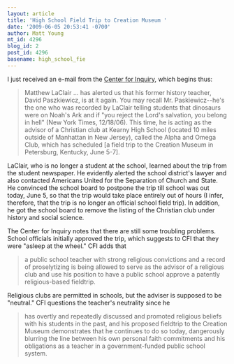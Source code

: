 ```yaml
---
layout: article
title: 'High School Field Trip to Creation Museum '
date: '2009-06-05 20:53:41 -0700'
author: Matt Young
mt_id: 4296
blog_id: 2
post_id: 4296
basename: high_school_fie
---
```

I just received an e-mail from the [Center for Inquiry](http://www.centerforinquiry.net/), which begins thus:

> Matthew LaClair ... has alerted us that his former history teacher, David Paszkiewicz, is at it again. You may recall Mr. Paskiewicz--he's the one who was recorded by LaClair telling students that dinosaurs were on Noah's Ark and if "you reject the Lord's salvation, you belong in hell" (New York Times, 12/18/06). This time, he is acting as the advisor of a Christian club at Kearny High School (located 10 miles outside of Manhattan in New Jersey), called the Alpha and Omega Club, which has scheduled \[a field trip to the Creation Museum in Petersburg, Kentucky, June 5-7\].

LaClair, who is no longer a student at the school, learned about the trip from the student newspaper. He evidently alerted the school district's lawyer and also contacted Americans United for the Separation of Church and State. He convinced the school board to postpone the trip till school was out today, June 5, so that the trip would take place entirely out of hours (I infer, therefore, that the trip is no longer an official school field trip). In addition, he got the school board to remove the listing of the Christian club under history and social science.

The Center for Inquiry notes that there are still some troubling problems. School officials initially approved the trip, which suggests to CFI that they were "asleep at the wheel." CFI adds that 

> a public school teacher with strong religious convictions and a record of proselytizing is being allowed to serve as the advisor of a religious club and use his position to have a public school approve a patently religious-based fieldtrip.

Religious clubs are permitted in schools, but the adviser is supposed to be "neutral."  CFI questions the teacher's neutrality since he

> has overtly and repeatedly discussed and promoted religious beliefs with his students in the past, and his proposed fieldtrip to the Creation Museum demonstrates that he continues to do so today, dangerously blurring the line between his own personal faith commitments and his obligations as a teacher in a government-funded public school system.
